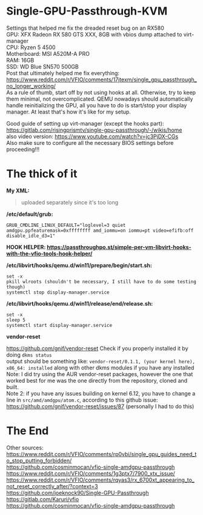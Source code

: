 # Single-GPU-Passthrough-KVM
Settings that helped me fix the dreaded reset bug on an RX580 <br>
GPU: XFX Radeon RX 580 GTS XXX, 8GB with vbios dump attached to virt-manager<br>
CPU: Ryzen 5 4500 <br>
Motherboard: MSI A520M-A PRO <br>
RAM: 16GB <br>
SSD: WD Blue SN570 500GB <br>
Post that ultimately helped me fix everything: https://www.reddit.com/r/VFIO/comments/17jtexm/single_gpu_passthrough_no_longer_working/ <br>
As a rule of thumb, start off by not using hooks at all. Otherwise, try to keep them minimal, not overcomplicated. QEMU nowadays should automatically handle reinitializing the GPU, all you have to do is start/stop your display manager. At least that's how it's like for my setup.

Good guide of setting up virt-manager (except the hooks part): https://gitlab.com/risingprismtv/single-gpu-passthrough/-/wikis/home <br>
also video version: https://www.youtube.com/watch?v=jc3PjDX-CGs <br>
Also make sure to configure all the necessary BIOS settings before proceeding!!!

# The thick of it

**My XML:**

> uploaded separately since it's too long

**/etc/default/grub:**

`GRUB_CMDLINE_LINUX_DEFAULT="loglevel=3 quiet amdgpu.ppfeaturemask=0xffffffff amd_iommu=on iommu=pt video=efifb:off disable_idle_d3=1"`

**HOOK HELPER: https://passthroughpo.st/simple-per-vm-libvirt-hooks-with-the-vfio-tools-hook-helper/**

**/etc/libvirt/hooks/qemu.d/win11/prepare/begin/start.sh:**

`set -x` <br>
`pkill wlroots (shouldn't be necessary, I still have to do some testing though)` <br>
`systemctl stop display-manager.service`

**/etc/libvirt/hooks/qemu.d/win11/release/end/release.sh:**

`set -x` <br>
`sleep 5` <br>
`systemctl start display-manager.service`

**vendor-reset**

https://github.com/gnif/vendor-reset
Check if you properly installed it by doing `dkms status` <br>
output should be something like: `vendor-reset/0.1.1, (your kernel here), x86_64: installed` along with other dkms modules if you have any installed <br>
Note: I did try using the AUR vendor-reset packages, however the one that worked best for me was the one directly from the repository, cloned and built. <br>
Note 2: if you have any issues building on kernel 6.12, you have to change a line in `src/amd/amdgpu/atom.c`, according to this github issue: https://github.com/gnif/vendor-reset/issues/87 (personally I had to do this)

# The End

Other sources: <br>
https://www.reddit.com/r/VFIO/comments/rp0vbi/single_gpu_guides_need_to_stop_putting_forbidden/ <br>
https://github.com/cosminmocan/vfio-single-amdgpu-passthrough <br>
https://www.reddit.com/r/VFIO/comments/1g3ptx7/7900_xtx_issue/ <br>
https://www.reddit.com/r/VFIO/comments/rqyas3/rx_6700xt_appearing_to_not_reset_correctly_after/?context=3 <br>
https://github.com/joeknock90/Single-GPU-Passthrough <br>
https://gitlab.com/Karuri/vfio <br>
https://github.com/cosminmocan/vfio-single-amdgpu-passthrough <br>
